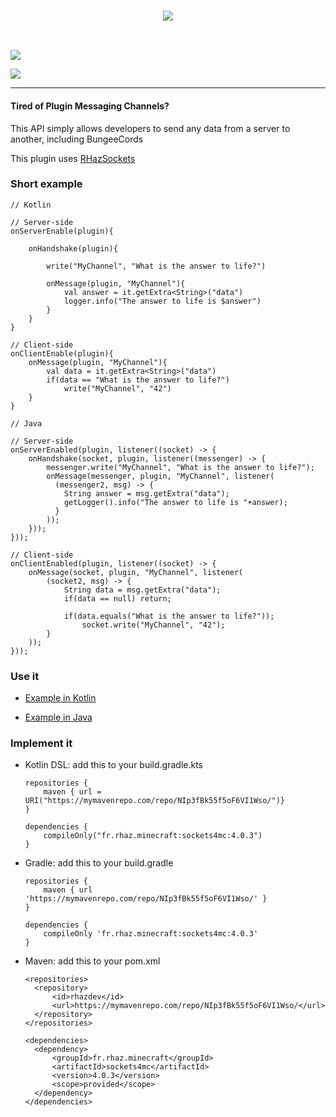 <h3 align=center>
    <img src="https://i.imgur.com/FwZRaEn.png"/><br>
</h3>
<br>

[![](https://i.imgur.com/3bVmcOF.png)](https://www.spigotmc.org/resources/sockets4mc-no-more-plugin-messaging-channels.15938/)

[![](https://www.paypalobjects.com/en_US/i/btn/btn_donate_LG.gif)](https://www.paypal.com/cgi-bin/webscr?cmd=_s-xclick&hosted_button_id=M7ZT66G6N56SS)

---

#### Tired of Plugin Messaging Channels?
This API simply allows developers to send any data from a server to another, including BungeeCords

This plugin uses [RHazSockets](https://github.com/RHazDev/RHazSockets)

### Short example

    // Kotlin

    // Server-side
    onServerEnable(plugin){

        onHandshake(plugin){

            write("MyChannel", "What is the answer to life?")

            onMessage(plugin, "MyChannel"){
                val answer = it.getExtra<String>("data")
                logger.info("The answer to life is $answer")
            }
        }
    }

    // Client-side
    onClientEnable(plugin){
        onMessage(plugin, "MyChannel"){
            val data = it.getExtra<String>("data")
            if(data == "What is the answer to life?")
                write("MyChannel", "42")
        }
    }

    // Java

    // Server-side
    onServerEnabled(plugin, listener((socket) -> {
        onHandshake(socket, plugin, listener((messenger) -> {
            messenger.write("MyChannel", "What is the answer to life?");
            onMessage(messenger, plugin, "MyChannel", listener(
              (messenger2, msg) -> {
                String answer = msg.getExtra("data");
                getLogger().info("The answer to life is "+answer);
              }
            ));
        }));
    }));

    // Client-side
    onClientEnabled(plugin, listener((socket) -> {
        onMessage(socket, plugin, "MyChannel", listener(
            (socket2, msg) -> {
                String data = msg.getExtra("data");
                if(data == null) return;

                if(data.equals("What is the answer to life?"));
                    socket.write("MyChannel", "42");
            }
        ));
    }));


### Use it

- [Example in Kotlin](https://github.com/RHazDev/Sockets4MC/blob/master/test/KotlinTest.kt)

- [Example in Java](https://github.com/RHazDev/Sockets4MC/blob/master/test/JavaTest.java)

### Implement it

- Kotlin DSL: add this to your build.gradle.kts

      repositories {
          maven { url = URI("https://mymavenrepo.com/repo/NIp3fBk55f5oF6VI1Wso/")}
      }

      dependencies {
          compileOnly("fr.rhaz.minecraft:sockets4mc:4.0.3")
      }

- Gradle: add this to your build.gradle

      repositories {
          maven { url 'https://mymavenrepo.com/repo/NIp3fBk55f5oF6VI1Wso/' }
      }

      dependencies {
          compileOnly 'fr.rhaz.minecraft:sockets4mc:4.0.3'
      }


- Maven: add this to your pom.xml

      <repositories>
        <repository>
            <id>rhazdev</id>
            <url>https://mymavenrepo.com/repo/NIp3fBk55f5oF6VI1Wso/</url>
        </repository>
      </repositories>

      <dependencies>
        <dependency>
            <groupId>fr.rhaz.minecraft</groupId>
            <artifactId>sockets4mc</artifactId>
            <version>4.0.3</version>
            <scope>provided</scope>
        </dependency>
      </dependencies>
